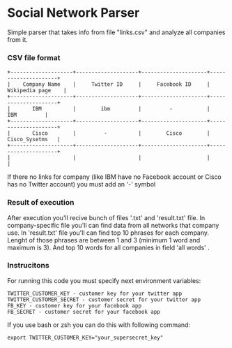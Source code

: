 # Social Network Parser
Simple parser that takes info from file "links.csv" and analyze all companies from it.
### CSV file format
```
+--------------------+--------------------+---------------------+---------------------+
|    Company Name    |     Twitter ID     |     Facebook ID     |   Wikipedia page    |
+--------------------+--------------------+---------------------+---------------------+
|       IBM          |        ibm         |         -           |         IBM         |
+--------------------+--------------------+---------------------+---------------------+
|       Cisco        |         -          |        Cisco        |     Cisco_Sysetms   |
+--------------------+--------------------+---------------------+---------------------+
|                    |                    |                     |                     |
```

If there no links for company (like IBM have no Facebook account or Cisco has no Twitter account) you must add an '-' symbol

### Result of execution
After execution you'll recive bunch of files '<company name>.txt' and 'result.txt' file.
In company-specific file you'll can find data from all networks that company use.
In 'result.txt' file you'll can find top 10 phrases for each company. Lenght of those phrases
are between 1 and 3 (minimum 1 word and maximum is 3). And top 10 words for all companies in field  'all words' .

### Instrucitons
For running this code you must specify next environment variables:
```
TWITTER_CUSTOMER_KEY - customer key for your twitter app
TWITTER_CUSTOMER_SECRET - customer secret for your twitter app
FB_KEY - customer key for your facebook app
FB_SECRET - customer secret for your facebook app
```
If you use bash or zsh you can do this with following command:
```
export TWITTER_CUSTOMER_KEY="your_supersecret_key"
```
